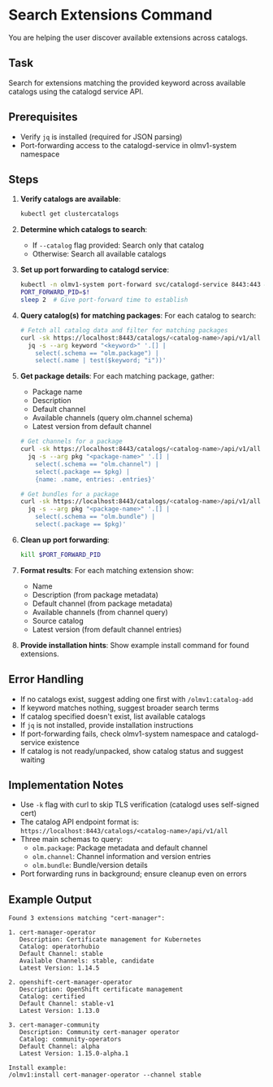 # Search Extensions Command

You are helping the user discover available extensions across catalogs.

## Task

Search for extensions matching the provided keyword across available catalogs using the catalogd service API.

## Prerequisites

- Verify `jq` is installed (required for JSON parsing)
- Port-forwarding access to the catalogd-service in olmv1-system namespace

## Steps

1. **Verify catalogs are available**:
   ```bash
   kubectl get clustercatalogs
   ```

2. **Determine which catalogs to search**:
   - If `--catalog` flag provided: Search only that catalog
   - Otherwise: Search all available catalogs

3. **Set up port forwarding to catalogd service**:
   ```bash
   kubectl -n olmv1-system port-forward svc/catalogd-service 8443:443 &
   PORT_FORWARD_PID=$!
   sleep 2  # Give port-forward time to establish
   ```

4. **Query catalog(s) for matching packages**:
   For each catalog to search:
   ```bash
   # Fetch all catalog data and filter for matching packages
   curl -sk https://localhost:8443/catalogs/<catalog-name>/api/v1/all | \
     jq -s --arg keyword "<keyword>" '.[] |
       select(.schema == "olm.package") |
       select(.name | test($keyword; "i"))'
   ```

5. **Get package details**:
   For each matching package, gather:
   - Package name
   - Description
   - Default channel
   - Available channels (query olm.channel schema)
   - Latest version from default channel

   ```bash
   # Get channels for a package
   curl -sk https://localhost:8443/catalogs/<catalog-name>/api/v1/all | \
     jq -s --arg pkg "<package-name>" '.[] |
       select(.schema == "olm.channel") |
       select(.package == $pkg) |
       {name: .name, entries: .entries}'

   # Get bundles for a package
   curl -sk https://localhost:8443/catalogs/<catalog-name>/api/v1/all | \
     jq -s --arg pkg "<package-name>" '.[] |
       select(.schema == "olm.bundle") |
       select(.package == $pkg)'
   ```

6. **Clean up port forwarding**:
   ```bash
   kill $PORT_FORWARD_PID
   ```

7. **Format results**:
   For each matching extension show:
   - Name
   - Description (from package metadata)
   - Default channel (from package metadata)
   - Available channels (from channel query)
   - Source catalog
   - Latest version (from default channel entries)

8. **Provide installation hints**:
   Show example install command for found extensions.

## Error Handling

- If no catalogs exist, suggest adding one first with `/olmv1:catalog-add`
- If keyword matches nothing, suggest broader search terms
- If catalog specified doesn't exist, list available catalogs
- If `jq` is not installed, provide installation instructions
- If port-forwarding fails, check olmv1-system namespace and catalogd-service existence
- If catalog is not ready/unpacked, show catalog status and suggest waiting

## Implementation Notes

- Use `-k` flag with curl to skip TLS verification (catalogd uses self-signed cert)
- The catalog API endpoint format is: `https://localhost:8443/catalogs/<catalog-name>/api/v1/all`
- Three main schemas to query:
  - `olm.package`: Package metadata and default channel
  - `olm.channel`: Channel information and version entries
  - `olm.bundle`: Bundle/version details
- Port forwarding runs in background; ensure cleanup even on errors

## Example Output

```
Found 3 extensions matching "cert-manager":

1. cert-manager-operator
   Description: Certificate management for Kubernetes
   Catalog: operatorhubio
   Default Channel: stable
   Available Channels: stable, candidate
   Latest Version: 1.14.5

2. openshift-cert-manager-operator
   Description: OpenShift certificate management
   Catalog: certified
   Default Channel: stable-v1
   Latest Version: 1.13.0

3. cert-manager-community
   Description: Community cert-manager operator
   Catalog: community-operators
   Default Channel: alpha
   Latest Version: 1.15.0-alpha.1

Install example:
/olmv1:install cert-manager-operator --channel stable
```
